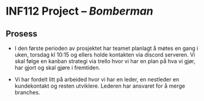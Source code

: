 # INF112 Project – *Bomberman*

## Prosess
* I den første perioden av prosjektet har teamet planlagt å møtes en gang i uken, torsdag kl 10:15 og ellers  holde kontakten via discord serveren. Vi skal følge en kanban strategi via trello hvor vi har en plan på hva vi gjør, har gjort og skal gjøre i fremtiden.

* Vi har fordelt litt på arbeided hvor vi har en leder, en nestleder en kundekontakt og resten utviklere. Lederen har ansvaret for å merge branches.
